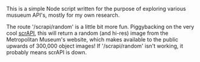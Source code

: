 This is a simple Node script written for the purpose of exploring various musueum API's, mostly for my own research.

The route '/scrapi/random' is a little bit more fun. Piggybacking on the very cool [scrAPI](https://github.com/jedahan/collections-api/blob/master/Readme.md), this will return a random (and hi-res) image from the Metropolitan Museum's website, which makes available to the public upwards of 300,000 object images! If '/scrapi/random' isn't working, it probably means scrAPI is down.